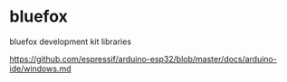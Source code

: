 # bluefox
bluefox development kit libraries

https://github.com/espressif/arduino-esp32/blob/master/docs/arduino-ide/windows.md
